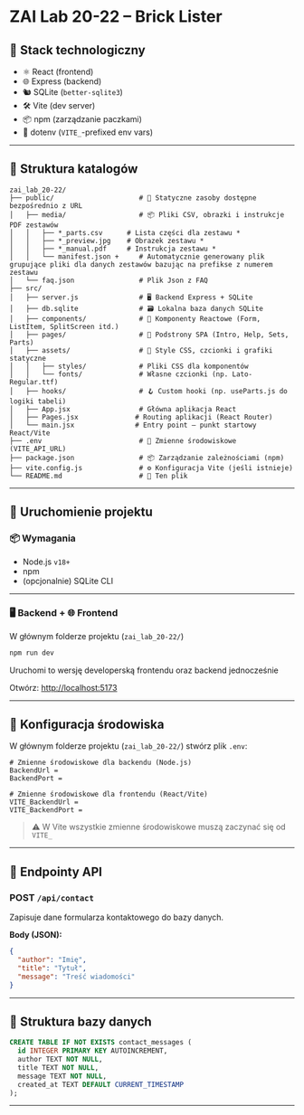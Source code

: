 
#  ZAI Lab 20-22 – Brick Lister

## 🧱 Stack technologiczny

- ⚛️ React (frontend)
- 🌐 Express (backend)
- 🐿️ SQLite (`better-sqlite3`)
- 🛠️ Vite (dev server)
- 📦 npm (zarządzanie paczkami)
- 🔐 dotenv (`VITE_`-prefixed env vars)

---

## 📁 Struktura katalogów

```
zai_lab_20-22/
├── public/                     # 📂 Statyczne zasoby dostępne bezpośrednio z URL
│   ├── media/                  # 📦 Pliki CSV, obrazki i instrukcje PDF zestawów
│   │   ├── *_parts.csv      # Lista części dla zestawu *
│   │   ├── *_preview.jpg    # Obrazek zestawu *
│   │   ├── *_manual.pdf     # Instrukcja zestawu *
│   │   └── manifest.json +     # Automatycznie generowany plik grupujące pliki dla danych zestawów bazując na prefikse z numerem zestawu
│   └── faq.json                # Plik Json z FAQ
├── src/
│   ├── server.js               # 🖥️ Backend Express + SQLite
│   ├── db.sqlite               # 🗃️ Lokalna baza danych SQLite
│   ├── components/             # 🧩 Komponenty Reactowe (Form, ListItem, SplitScreen itd.)
│   ├── pages/                  # 📄 Podstrony SPA (Intro, Help, Sets, Parts)
│   ├── assets/                 # 🎨 Style CSS, czcionki i grafiki statyczne
│   │   ├── styles/             # Pliki CSS dla komponentów
│   │   └── fonts/              # Własne czcionki (np. Lato-Regular.ttf)
│   ├── hooks/                  # 🪝 Custom hooki (np. useParts.js do logiki tabeli)
│   ├── App.jsx                 # Główna aplikacja React
│   ├── Pages.jsx              # Routing aplikacji (React Router)
│   └── main.jsx               # Entry point – punkt startowy React/Vite
├── .env                        # 🔐 Zmienne środowiskowe (VITE_API_URL)
├── package.json                # 📦 Zarządzanie zależnościami (npm)
├── vite.config.js              # ⚙️ Konfiguracja Vite (jeśli istnieje)
└── README.md                   # 📘 Ten plik

```

---

## 🚀 Uruchomienie projektu

### 📦 Wymagania

- Node.js `v18+`
- npm
- (opcjonalnie) SQLite CLI

---
### 🖥️ Backend + 🌐 Frontend
W głównym folderze projektu (`zai_lab_20-22/`)
```bash
npm run dev
```
Uruchomi to wersję developerską frontendu oraz backend jednocześnie

Otwórz: [http://localhost:5173](http://localhost:5173)

---

## 🔧 Konfiguracja środowiska

W głównym folderze projektu (`zai_lab_20-22/`) stwórz plik `.env`:

```env
# Zmienne środowiskowe dla backendu (Node.js)
BackendUrl = 
BackendPort = 

# Zmienne środowiskowe dla frontendu (React/Vite)
VITE_BackendUrl = 
VITE_BackendPort = 
```

> ⚠️ W Vite wszystkie zmienne środowiskowe muszą zaczynać się od `VITE_`

---

## 🔌 Endpointy API

### POST `/api/contact`

Zapisuje dane formularza kontaktowego do bazy danych.

**Body (JSON):**
```json
{
  "author": "Imię",
  "title": "Tytuł",
  "message": "Treść wiadomości"
}
```

---

## 📑 Struktura bazy danych

```sql
CREATE TABLE IF NOT EXISTS contact_messages (
  id INTEGER PRIMARY KEY AUTOINCREMENT,
  author TEXT NOT NULL,
  title TEXT NOT NULL,
  message TEXT NOT NULL,
  created_at TEXT DEFAULT CURRENT_TIMESTAMP
);
```

---
